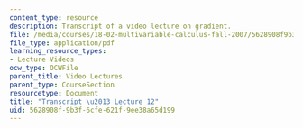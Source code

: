 ```yaml
---
content_type: resource
description: Transcript of a video lecture on gradient.
file: /media/courses/18-02-multivariable-calculus-fall-2007/5628908f9b3f6cfe621f9ee38a65d199_18_022007L12.pdf
file_type: application/pdf
learning_resource_types:
- Lecture Videos
ocw_type: OCWFile
parent_title: Video Lectures
parent_type: CourseSection
resourcetype: Document
title: "Transcript \u2013 Lecture 12"
uid: 5628908f-9b3f-6cfe-621f-9ee38a65d199
---
```

